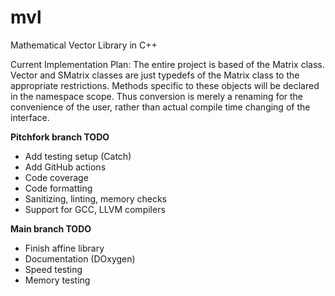 # mvl
Mathematical Vector Library in C++

Current Implementation Plan:
The entire project is based of the Matrix class. Vector and SMatrix classes
are just typedefs of the Matrix class to the appropriate restrictions. Methods
specific to these objects will be declared in the namespace scope. Thus conversion
is merely a renaming for the convenience of the user, rather than actual
compile time changing of the interface.

__Pitchfork branch TODO__
 - Add testing setup (Catch)
 - Add GitHub actions
 - Code coverage
 - Code formatting
 - Sanitizing, linting, memory checks
 - Support for GCC, LLVM compilers

__Main branch TODO__
 - Finish affine library
 - Documentation (DOxygen)
 - Speed testing
 - Memory testing
